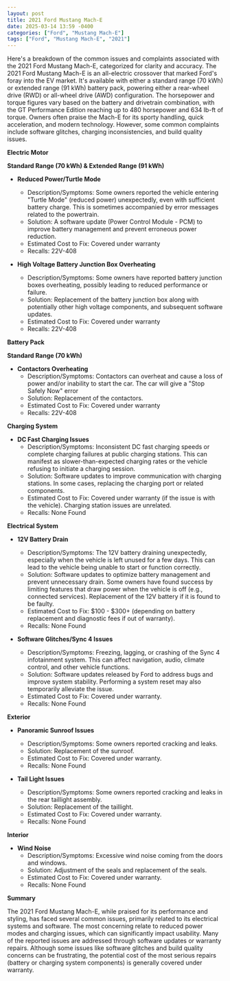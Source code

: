 ```yaml
---
layout: post
title: 2021 Ford Mustang Mach-E
date: 2025-03-14 13:59 -0400
categories: ["Ford", "Mustang Mach-E"]
tags: ["Ford", "Mustang Mach-E", "2021"]
---
```

Here's a breakdown of the common issues and complaints associated with the 2021 Ford Mustang Mach-E, categorized for clarity and accuracy. The 2021 Ford Mustang Mach-E is an all-electric crossover that marked Ford's foray into the EV market. It's available with either a standard range (70 kWh) or extended range (91 kWh) battery pack, powering either a rear-wheel drive (RWD) or all-wheel drive (AWD) configuration. The horsepower and torque figures vary based on the battery and drivetrain combination, with the GT Performance Edition reaching up to 480 horsepower and 634 lb-ft of torque. Owners often praise the Mach-E for its sporty handling, quick acceleration, and modern technology. However, some common complaints include software glitches, charging inconsistencies, and build quality issues.

**Electric Motor**

**Standard Range (70 kWh) & Extended Range (91 kWh)**

*   **Reduced Power/Turtle Mode**
    *   Description/Symptoms: Some owners reported the vehicle entering "Turtle Mode" (reduced power) unexpectedly, even with sufficient battery charge. This is sometimes accompanied by error messages related to the powertrain.
    *   Solution: A software update (Power Control Module - PCM) to improve battery management and prevent erroneous power reduction.
    *   Estimated Cost to Fix: Covered under warranty
    *   Recalls: 22V-408

*   **High Voltage Battery Junction Box Overheating**
    *   Description/Symptoms: Some owners have reported battery junction boxes overheating, possibly leading to reduced performance or failure.
    *   Solution: Replacement of the battery junction box along with potentially other high voltage components, and subsequent software updates.
    *   Estimated Cost to Fix: Covered under warranty
    *   Recalls: 22V-408

**Battery Pack**

**Standard Range (70 kWh)**

*   **Contactors Overheating**
    *   Description/Symptoms: Contactors can overheat and cause a loss of power and/or inability to start the car. The car will give a "Stop Safely Now" error
    *   Solution: Replacement of the contactors.
    *   Estimated Cost to Fix: Covered under warranty
    *   Recalls: 22V-408

**Charging System**

*   **DC Fast Charging Issues**
    *   Description/Symptoms: Inconsistent DC fast charging speeds or complete charging failures at public charging stations. This can manifest as slower-than-expected charging rates or the vehicle refusing to initiate a charging session.
    *   Solution: Software updates to improve communication with charging stations. In some cases, replacing the charging port or related components.
    *   Estimated Cost to Fix: Covered under warranty (if the issue is with the vehicle). Charging station issues are unrelated.
    *   Recalls: None Found

**Electrical System**

*   **12V Battery Drain**
    *   Description/Symptoms: The 12V battery draining unexpectedly, especially when the vehicle is left unused for a few days. This can lead to the vehicle being unable to start or function correctly.
    *   Solution: Software updates to optimize battery management and prevent unnecessary drain. Some owners have found success by limiting features that draw power when the vehicle is off (e.g., connected services). Replacement of the 12V battery if it is found to be faulty.
    *   Estimated Cost to Fix: $100 - $300+ (depending on battery replacement and diagnostic fees if out of warranty).
    *   Recalls: None Found

*   **Software Glitches/Sync 4 Issues**
    *   Description/Symptoms: Freezing, lagging, or crashing of the Sync 4 infotainment system. This can affect navigation, audio, climate control, and other vehicle functions.
    *   Solution: Software updates released by Ford to address bugs and improve system stability. Performing a system reset may also temporarily alleviate the issue.
    *   Estimated Cost to Fix: Covered under warranty.
    *   Recalls: None Found

**Exterior**

*   **Panoramic Sunroof Issues**
    *   Description/Symptoms: Some owners reported cracking and leaks.
    *   Solution: Replacement of the sunroof.
    *   Estimated Cost to Fix: Covered under warranty.
    *   Recalls: None Found

*   **Tail Light Issues**
    *   Description/Symptoms: Some owners reported cracking and leaks in the rear taillight assembly.
    *   Solution: Replacement of the taillight.
    *   Estimated Cost to Fix: Covered under warranty.
    *   Recalls: None Found

**Interior**

*   **Wind Noise**
    * Description/Symptoms: Excessive wind noise coming from the doors and windows.
    * Solution: Adjustment of the seals and replacement of the seals.
    * Estimated Cost to Fix: Covered under warranty.
    * Recalls: None Found

**Summary**

The 2021 Ford Mustang Mach-E, while praised for its performance and styling, has faced several common issues, primarily related to its electrical systems and software. The most concerning relate to reduced power modes and charging issues, which can significantly impact usability. Many of the reported issues are addressed through software updates or warranty repairs. Although some issues like software glitches and build quality concerns can be frustrating, the potential cost of the most serious repairs (battery or charging system components) is generally covered under warranty.

